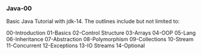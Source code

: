 ### Java-00

Basic Java Tutorial with jdk-14. The outlines include but not limited to: 

00-Introduction
01-Basics
02-Control Structure
03-Arrays
04-OOP
05-Lang
06-Inheritance
07-Abstraction
08-Polymorphism
09-Collections
10-Stream
11-Concurrent
12-Exceptions
13-IO Streams
14-Optional
